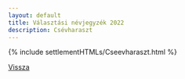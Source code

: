 ```yaml
---
layout: default
title: Választási névjegyzék 2022
description: Csévharaszt
---
```


{% include settlementHTMLs/Cseevharaszt.html %}

[Vissza](../)